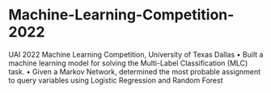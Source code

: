 # Machine-Learning-Competition-2022
UAI 2022 Machine Learning Competition, University of Texas Dallas • Built a machine learning model for solving the Multi-Label Classification (MLC) task. • Given a Markov Network, determined the most probable assignment to query variables using Logistic Regression and Random Forest
